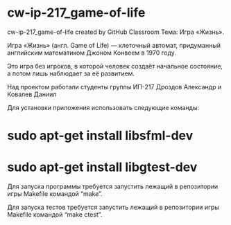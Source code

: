 # cw-ip-217_game-of-life
cw-ip-217_game-of-life created by GitHub Classroom
Тема: Игра «Жизнь».

Игра «Жизнь» (англ. Game of Life) — клеточный автомат, придуманный английским математиком Джоном Конвеем в 1970 году.

Это игра без игроков, в которой человек создаёт начальное состояние, а потом лишь наблюдает за её развитием. 

Над проектом работали студенты группы ИП-217 Дроздов Александр и Ковалев Даниил

Для установки приложения использовать следующие команды:

# sudo apt-get install libsfml-dev

# sudo apt-get install libgtest-dev

Для запуска программы требуется запустить лежащий в репозитории игры Makefile командой “make”.

Для запуска тестов требуется запустить лежащий в репозитории игры Makefile командой “make ctest”.
